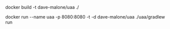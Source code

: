 docker build -t dave-malone/uaa ./

docker run --name uaa -p 8080:8080 -t -d dave-malone/uaa ./uaa/gradlew run
